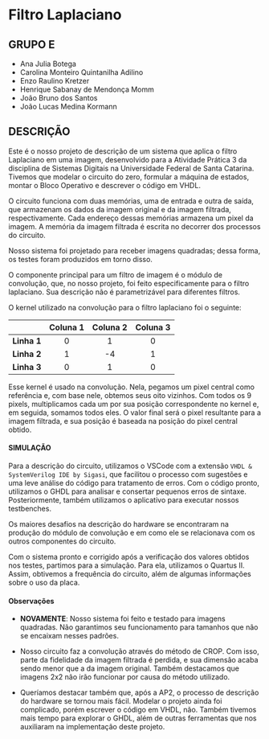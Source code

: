 # Filtro Laplaciano

## GRUPO E

- Ana Julia Botega
- Carolina Monteiro Quintanilha Adilino
- Enzo Raulino Kretzer
- Henrique Sabanay de Mendonça Momm
- João Bruno dos Santos
- João Lucas Medina Kormann

## DESCRIÇÃO

Este é o nosso projeto de descrição de um sistema que aplica o filtro Laplaciano em uma imagem, desenvolvido para a Atividade Prática 3 da disciplina de Sistemas Digitais na Universidade Federal de Santa Catarina. Tivemos que modelar o circuito do zero, formular a máquina de estados, montar o Bloco Operativo e descrever o código em VHDL.

O circuito funciona com duas memórias, uma de entrada e outra de saída, que armazenam os dados da imagem original e da imagem filtrada, respectivamente. Cada endereço dessas memórias armazena um pixel da imagem. A memória da imagem filtrada é escrita no decorrer dos processos do circuito.

Nosso sistema foi projetado para receber imagens quadradas; dessa forma, os testes foram produzidos em torno disso.

O componente principal para um filtro de imagem é o módulo de convolução, que, no nosso projeto, foi feito especificamente para o filtro laplaciano. Sua descrição não é parametrizável para diferentes filtros.

O kernel utilizado na convolução para o filtro laplaciano foi o seguinte:

| | Coluna 1 | Coluna 2 | Coluna 3 |
|---|:-:|:-:|:-:|
| **Linha 1** | 0 | 1  | 0 |
| **Linha 2** | 1 | -4 | 1 |
| **Linha 3** | 0 | 1  | 0 |

Esse kernel é usado na convolução. Nela, pegamos um pixel central como referência e, com base nele, obtemos seus oito vizinhos. Com todos os 9 pixels, multiplicamos cada um por sua posição correspondente no kernel e, em seguida, somamos todos eles. O valor final será o pixel resultante para a imagem filtrada, e sua posição é baseada na posição do pixel central obtido.


#### SIMULAÇÃO

Para a descrição do circuito, utilizamos o VSCode com a extensão `VHDL & SystemVerilog IDE by Sigasi`, que facilitou o processo com sugestões e uma leve análise do código para tratamento de erros. Com o código pronto, utilizamos o GHDL para analisar e consertar pequenos erros de sintaxe. Posteriormente, também utilizamos o aplicativo para executar nossos testbenches.

Os maiores desafios na descrição do hardware se encontraram na produção do módulo de convolução e em como ele se relacionava com os outros componentes do circuito.

Com o sistema pronto e corrigido após a verificação dos valores obtidos nos testes, partimos para a simulação. Para ela, utilizamos o Quartus II. Assim, obtivemos a frequência do circuito, além de algumas informações sobre o uso da placa.

#### Observações

* **NOVAMENTE**: Nosso sistema foi feito e testado para imagens quadradas. Não garantimos seu funcionamento para tamanhos que não se encaixam nesses padrões.

* Nosso circuito faz a convolução através do método de CROP. Com isso, parte da fidelidade da imagem filtrada é perdida, e sua dimensão acaba sendo menor que a da imagem original. Também destacamos que imagens 2x2 não irão funcionar por causa do método utilizado.

* Queríamos destacar também que, após a AP2, o processo de descrição do hardware se tornou mais fácil. Modelar o projeto ainda foi complicado, porém escrever o código em VHDL, não. Também tivemos mais tempo para explorar o GHDL, além de outras ferramentas que nos auxiliaram na implementação deste projeto.